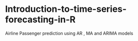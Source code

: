 # Introduction-to-time-series-forecasting-in-R
Airline Passenger prediction using AR , MA and ARIMA models
